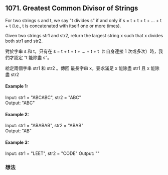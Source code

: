## 1071. Greatest Common Divisor of Strings

For two strings s and t, we say "t divides s" if and only if s = t + t + t + ... + t + t (i.e., t is concatenated with itself one or more times).  

Given two strings str1 and str2, return the largest string x such that x divides both str1 and str2.  

對於字串 s 和 t，只有在 s = t + t + t + ... + t + t（t 自身連接 1 次或多次）時，我們才認定 “t 能除盡 s”。  

給定兩個字串 str1 和 str2 。傳回 最長字串 x，要求滿足 x 能除盡 str1 且 x 能除盡 str2   

#### Example 1:

Input: str1 = "ABCABC", str2 = "ABC"  
Output: "ABC"  

#### Example 2:

Input: str1 = "ABABAB", str2 = "ABAB"  
Output: "AB"  
#### Example 3:

Input: str1 = "LEET", str2 = "CODE"
Output: ""

### 想法
